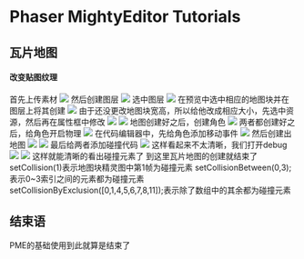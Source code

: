# Phaser MightyEditor Tutorials
## 瓦片地图
#### 改变贴图纹理
首先上传素材
![](assets/PMETILEMAP/70.png)
然后创建图层
![](assets/PMETILEMAP/71.png)
选中图层
![](assets/PMETILEMAP/72.png)
在预览中选中相应的地图块并在图层上将其创建
![](assets/PMETILEMAP/73.png)
由于还没更改地图块宽高，所以给他改成相应大小，先选中资源，然后再在属性框中修改
![](assets/PMETILEMAP/74.png)
![](assets/PMETILEMAP/75.png)
地图创建好之后，创建角色
![](assets/PMETILEMAP/76.png)
两者都创建好之后，给角色开启物理
![](assets/PMETILEMAP/77.png)
在代码编辑器中，先给角色添加移动事件
![](assets/PMETILEMAP/78.png)
然后创建出地图
![](assets/PMETILEMAP/79.png)
![](assets/PMETILEMAP/80.png)
最后给两者添加碰撞代码
![](assets/PMETILEMAP/81.png)
这样看起来不太清晰，我们打开debug
![](assets/PMETILEMAP/82.png)
![](assets/PMETILEMAP/83.png)
这样就能清晰的看出碰撞元素了
到这里瓦片地图的创建就结束了
setCollision(1)表示地图块精灵图中第1帧为碰撞元素
setCollisionBetween(0,3);表示0~3索引之间的元素都为碰撞元素
setCollisionByExclusion([0,1,4,5,6,7,8,11]);表示除了数组中的其余都为碰撞元素

## 结束语
PME的基础使用到此就算是结束了
